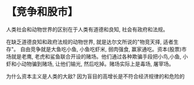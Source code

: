 # 【竞争和股市】

人类社会和动物世界的区别在于人类有道德和良知, 社会有政府和法规。

在缺乏道德良知和政府法规的动物世界, 就是达尔文所说的"物竞天择, 适者生存"。 自由竞争就是大鱼吃小鱼, 小鱼吃虾米, 弱肉强食, 赢家通吃。资本(股票)市场就是老鹰, 老虎和鲨鱼联合开设的赌场。他们通过各种欺骗手段把小鸟,小鱼, 小虾和小动物骗到赌场, 让他们输光, 然后吃掉。赌场实际上是毒场, 屠宰场。

为什么资本主义是人类的大敌? 因为盲目的高增长是不符合经济规律的和危险的

